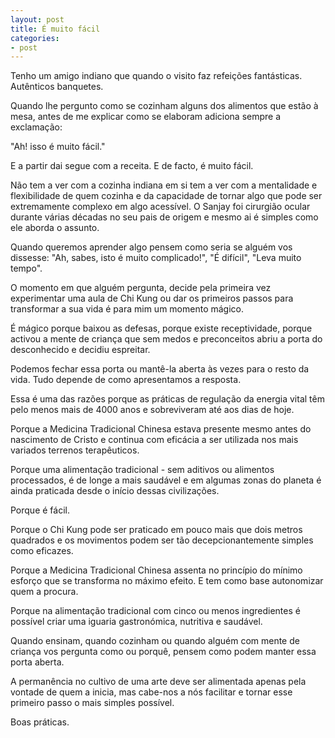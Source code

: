 ```yaml
---
layout: post
title: É muito fácil
categories:
- post
--- 
```

Tenho um amigo indiano que quando o visito faz refeições fantásticas. Autênticos banquetes.

Quando lhe pergunto como se cozinham alguns dos alimentos que estão à mesa, antes de me explicar como se elaboram adiciona sempre a exclamação: 

"Ah! isso é muito fácil." 

E a partir dai segue com a receita. E de facto, é muito fácil.

Não tem a ver com a cozinha indiana em si tem a ver com a mentalidade e flexibilidade de quem cozinha e da capacidade de tornar algo que pode ser extremamente complexo em algo acessível. O Sanjay foi cirurgião ocular durante várias décadas no seu pais de origem e mesmo ai é simples como ele aborda o assunto.

Quando queremos aprender algo pensem como seria se alguém vos dissesse: "Ah, sabes, isto é muito complicado!", "É difícil", "Leva muito tempo".

O momento em que alguém pergunta, decide pela primeira vez experimentar uma aula de Chi Kung ou dar os primeiros passos para transformar a sua vida é para mim um momento mágico. 

É mágico porque baixou as defesas, porque existe receptividade, porque activou a mente de criança que sem medos e preconceitos abriu a porta do desconhecido e decidiu espreitar.
 
Podemos fechar essa porta ou mantê-la aberta às vezes para o resto da vida. Tudo depende de como apresentamos a resposta.

Essa é uma das razões porque as práticas de regulação da energia vital têm pelo menos mais de 4000 anos e sobreviveram até aos dias de hoje.

Porque a Medicina Tradicional Chinesa estava presente mesmo antes do nascimento de Cristo e continua com eficácia a ser utilizada nos mais variados terrenos terapêuticos.

Porque uma alimentação tradicional - sem aditivos ou alimentos processados, é de longe a mais saudável e em algumas zonas do planeta é ainda praticada desde o início dessas civilizações. 

Porque é fácil. 

Porque o Chi Kung pode ser praticado em pouco mais que dois metros quadrados e os movimentos podem ser tão decepcionantemente simples como eficazes.

Porque a Medicina Tradicional Chinesa assenta no princípio do mínimo esforço que se transforma no máximo efeito. E tem como base autonomizar quem a procura. 

Porque na alimentação tradicional com cinco ou menos ingredientes é possível criar uma iguaria gastronómica, nutritiva e saudável. 

Quando ensinam, quando cozinham ou quando alguém com mente de criança vos pergunta como ou porquê, pensem como podem manter essa porta aberta. 

A permanência no cultivo de uma arte deve ser alimentada apenas pela vontade de quem a inicia, mas cabe-nos a nós facilitar e tornar esse primeiro passo o mais simples possível. 

Boas práticas. 
